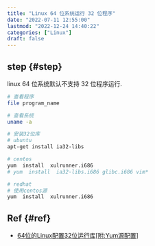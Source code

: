 ```yaml
---
title: "Linux 64 位系统运行 32 位程序"
date: "2022-07-11 12:55:00"
lastmod: "2022-12-24 14:40:22"
categories: ["Linux"]
draft: false
---
```


## step {#step}

linux 64 位系统默认不支持 32 位程序运行.

```bash
# 查看程序
file program_name

# 查看系统
uname -a

# 安装32位库
# ubuntu
apt-get install ia32-libs

# centos
yum  install  xulrunner.i686
# yum  install  ia32-libs.i686 glibc.i686 vim*

# redhat
# 使用centos源
yum  install  xulrunner.i686
```


## Ref {#ref}

-   [64位的Linux配置32位运行库[附:Yum源配置]​](https://blog.csdn.net/KamRoseLee/article/details/80368283)